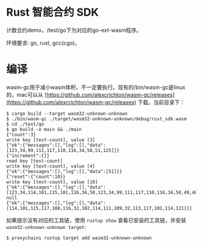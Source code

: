 # Rust 智能合约 SDK

计数合约demo，/test/go下为对应的go-ext-wasm程序。

环境要求: go, rust, gcc(cgo)。

# 编译

wasm-gc用于减小wasm体积，不一定要执行。现有的/bin/wasm-gc是linux的，mac可以从 [https://github.com/alexcrichton/wasm-gc/releases](https://github.com/alexcrichton/wasm-gc/releases) 下载。当前目录下：

```shell
$ cargo build --target wasm32-unknown-unknown
$ ./bin/wasm-gc ./target/wasm32-unknown-unknown/debug/rust_sdk.wasm
$ cd ./test/go
$ go build -o main && ./main
{"count":3}
write key [test-count], value [3]
{"ok":{"messages":[],"log":[],"data":[123,34,99,111,117,110,116,34,58,51,125]}}
{"increment":{}}
read key [test-count]
write key [test-count], value [4]
{"ok":{"messages":[],"log":[],"data":[51]}}
{"reset":{"count":10}}
write key [test-count], value [10]
{"ok":{"messages":[],"log":[],"data":[123,34,114,101,115,101,116,34,58,123,34,99,111,117,110,116,34,58,49,48,125,125]}}
null
{"ok":{"messages":[],"log":[],"data":[114,101,115,117,108,116,32,102,114,111,109,32,113,117,101,114,121]}}
```

如果提示没有对应的工具链，使用 `rustup show` 查看已安装的工具链，并安装 `wasm32-unknown-unknown target`:

```shell
$ proxychains rustup target add wasm32-unknown-unknown
```